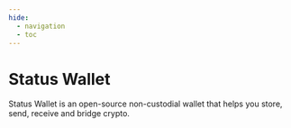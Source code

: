 ```yaml
---
hide:
  - navigation
  - toc
---
```


# Status Wallet

Status Wallet is an open-source non-custodial wallet that helps you store, send, receive and bridge crypto.